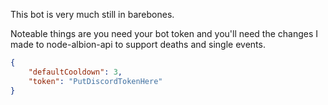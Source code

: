 This bot is very much still in barebones.

Noteable things are you need your bot token and you'll need the changes I made to node-albion-api to support deaths and single events.

```json
{
	"defaultCooldown": 3,
	"token": "PutDiscordTokenHere"
}
```

